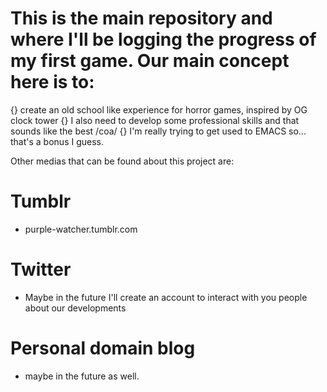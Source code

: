 # This is the main repository and where I'll be logging the progress of my first game. Our main concept here is to:
{} create an old school like experience for horror games, inspired by OG clock tower
{} I also need to develop some professional skills and that sounds like the best /coa/
{} I'm really trying to get used to EMACS so... that's a bonus I guess.

Other medias that can be found about this project are:
# Tumblr
  - purple-watcher.tumblr.com

# Twitter
  - Maybe in the future I'll create an account to interact with you people about our developments

# Personal domain blog
  - maybe in the future as well.
